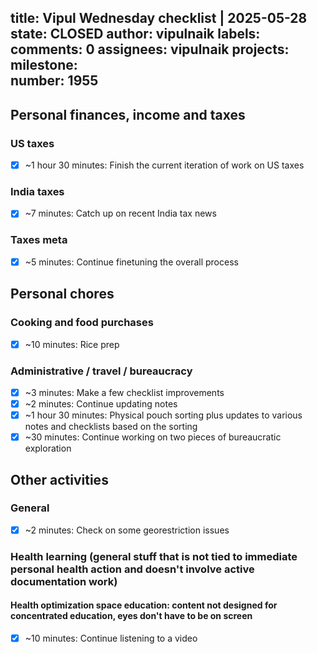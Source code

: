 title:	Vipul Wednesday checklist | 2025-05-28
state:	CLOSED
author:	vipulnaik
labels:	
comments:	0
assignees:	vipulnaik
projects:	
milestone:	
number:	1955
--
## Personal finances, income and taxes

### US taxes

- [x] ~1 hour 30 minutes: Finish the current iteration of work on US taxes

### India taxes

- [x] ~7 minutes: Catch up on recent India tax news

### Taxes meta

- [x] ~5 minutes: Continue finetuning the overall process

## Personal chores

### Cooking and food purchases

- [x] ~10 minutes: Rice prep

### Administrative / travel / bureaucracy

- [x] ~3 minutes: Make a few checklist improvements
- [x] ~2 minutes: Continue updating notes
- [x] ~1 hour 30 minutes: Physical pouch sorting plus updates to various notes and checklists based on the sorting
- [x] ~30 minutes: Continue working on two pieces of bureaucratic exploration

## Other activities

### General

- [x] ~2 minutes: Check on some georestriction issues

### Health learning (general stuff that is not tied to immediate personal health action and doesn't involve active documentation work)

#### Health optimization space education: content not designed for concentrated education, eyes don't have to be on screen

- [x] ~10 minutes: Continue listening to a video
